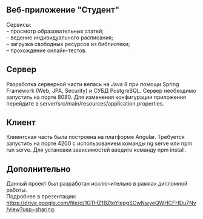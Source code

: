 ## Веб-приложение "Студент"

Сервисы:  
– просмотр образовательных статей;  
– ведение индивидуального расписания;  
– загрузка свободных ресурсов из библиотеки;  
– прохождение онлайн-тестов.

## Сервер

Разработка серверной части велась на Java 8 при помощи Spring Framework (Web, JPA, Security) и СУБД PostgreSQL. Сервер необходимо запустить на порте 8080. Для изменения конфигурации приложения перейдите в server/src/main/resources/application.properties.

## Клиент

Клиентская часть была построена на платформе Angular. Требуется запустить на порте 4200 с использованием команды ng serve или npm run serve. Для установки зависимостей введите команду npm install.

## Дополнительно

Данный проект был разработан исключительно в рамках дипломной работы.  
Подробнее в презентации: https://drive.google.com/file/d/1GTHZ1BZtoYlepgSCwNwyeQWHCFHDu7Nv/view?usp=sharing.
